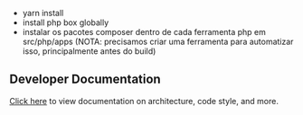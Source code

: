 - yarn install
- install php box globally
- instalar os pacotes composer dentro de cada ferramenta php em src/php/apps (NOTA: precisamos criar uma ferramenta para automatizar isso, principalmente antes do build)

## Developer Documentation

[Click here](/docs/index.md) to view documentation on architecture, code style, and more.